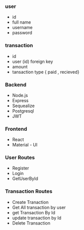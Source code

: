 ### user
- id
- full name 
- username
- password

### transaction
- id
- user (id) foreign key
- amount
- tansaction type { paid , recieved}

### Backend
- Node.js
- Express
- Sequealize
- Postgresql
- JWT

### Frontend
- React
- Material - UI


### User Routes
- Register    
- Login       
- GetUserById 

### Transaction Routes
- Create Tranaction                       
- Get All transaction by user             
- get Transaction By Id                   
- update transaction by Id
- Delete Transaction

